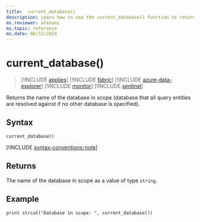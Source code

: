 ```yaml
---
title:  current_database()
description: Learn how to use the current_database() function to return the name of the database in scope as a string type value.
ms.reviewer: alexans
ms.topic: reference
ms.date: 08/11/2024
---
```

# current_database()

> [!INCLUDE [applies](../includes/applies-to-version/applies.md)] [!INCLUDE [fabric](../includes/applies-to-version/fabric.md)] [!INCLUDE [azure-data-explorer](../includes/applies-to-version/azure-data-explorer.md)] [!INCLUDE [monitor](../includes/applies-to-version/monitor.md)] [!INCLUDE [sentinel](../includes/applies-to-version/sentinel.md)]

Returns the name of the database in scope (database that all query
entities are resolved against if no other database is specified).

## Syntax

`current_database()`

[!INCLUDE [syntax-conventions-note](../includes/syntax-conventions-note.md)]

## Returns

The name of the database in scope as a value of type `string`.

## Example

```kusto
print strcat("Database in scope: ", current_database())
```

